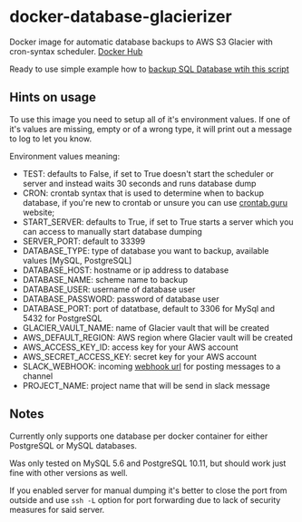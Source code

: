 # docker-database-glacierizer

Docker image for automatic database backups to AWS S3 Glacier with cron-syntax scheduler. [Docker Hub](https://hub.docker.com/r/devforth/docker-database-glacierizer)

Ready to use simple example how to [backup SQL Database wtih this script](https://hinty.io/vprotasenia/how-to-backup-sql-database-simple-ready-to-use-script/)

## Hints on usage
To use this image you need to setup all of it's environment values. If one of it's values are missing, empty or of a wrong type, it will print out a message to log to let you know.

Environment values meaning:
- TEST: defaults to False, if set to True doesn't start the scheduler or server and instead waits 30 seconds and runs database dump
- CRON: crontab syntax that is used to determine when to backup database, if you're new to crontab or unsure you can use [crontab.guru](crontab.guru) website;
- START_SERVER: defaults to True, if set to True starts a server which you can access to manually start database dumping
- SERVER_PORT: default to 33399
- DATABASE_TYPE: type of database you want to backup, available values [MySQL, PostgreSQL]
- DATABASE_HOST: hostname or ip address to database
- DATABASE_NAME: scheme name to backup
- DATABASE_USER: username of database user
- DATABASE_PASSWORD: password of database user
- DATABASE_PORT: port of datatbase, default to 3306 for MySql and 5432 for PostgreSQL
- GLACIER_VAULT_NAME: name of Glacier vault that will be created
- AWS_DEFAULT_REGION: AWS region where Glacier vault will be created
- AWS_ACCESS_KEY_ID: access key for your AWS account
- AWS_SECRET_ACCESS_KEY: secret key for your AWS account
- SLACK_WEBHOOK: incoming [webhook url](https://my.slack.com/services/new/incoming-webhook) for posting messages to a channel
- PROJECT_NAME: project name that will be send in slack message

## Notes
Currently only supports one database per docker container for either PostgreSQL or MySQL databases.

Was only tested on MySQL 5.6 and PostgreSQL 10.11, but should work just fine with other versions as well.

If you enabled server for manual dumping it's better to close the port from outside and use `ssh -L` option
for port forwarding due to lack of security measures for said server.